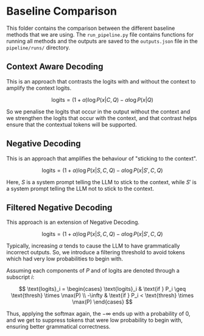 # Baseline Comparison

This folder contains the comparison between the different baseline methods that we are using. The `run_pipeline.py` file contains functions for running all methods and the outputs are saved to the `outputs.json` file in the `pipeline/runs/` directory.

## Context Aware Decoding

This is an approach that contrasts the logits with and without the context to amplify the context logits.

$$\text{logits} = (1+\alpha)\log P(x | C,Q) - \alpha \log P(x | Q)$$

So we penalise the logits that occur in the output without the context and we strengthen the logits that occur with the context, and that contrast helps ensure that the contextual tokens will be supported.

## Negative Decoding

This is an approach that amplifies the behaviour of "sticking to the context".

$$\text{logits} = (1+\alpha)\log P(x | S,C,Q) - \alpha \log P(x | S',C,Q)$$

Here, $S$ is a system prompt telling the LLM to stick to the context, while $S'$ is a system prompt telling the LLM not to stick to the context.

## Filtered Negative Decoding

This approach is an extension of Negative Decoding.

$$\text{logits} = (1+\alpha)\log P(x | S,C,Q) - \alpha \log P(x | S',C,Q)$$

Typically, increasing $\alpha$ tends to cause the LLM to have grammatically incorrect outputs. So, we introduce a filtering threshold to avoid tokens which had very low probabilities to begin with.

Assuming each components of $P$ and of $\text{logits}$ are denoted through a subscript $i$:

$$
\text{logits}_i =
\begin{cases}
\text{logits}_i & \text{if } P_i \geq \text{thresh} \times \max(P) \\
-\infty & \text{if } P_i < \text{thresh} \times \max(P)
\end{cases}
$$

Thus, applying the softmax again, the $-\infty$ ends up with a probability of 0, and we get to suppress tokens that were low probability to begin with, ensuring better grammatical correctness.
